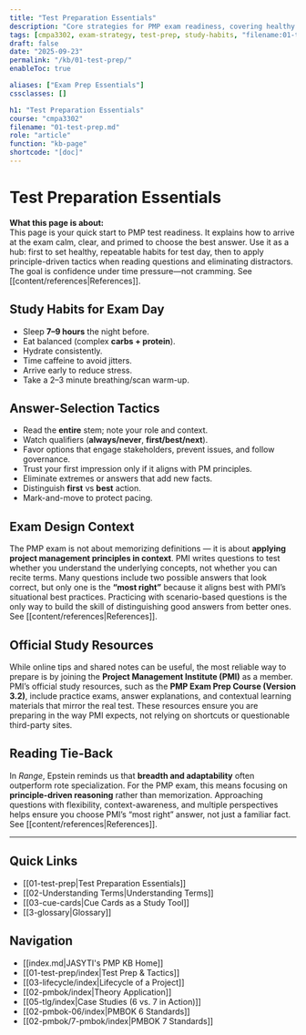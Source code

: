 ```yaml
---
title: "Test Preparation Essentials"
description: "Core strategies for PMP exam readiness, covering healthy habits, test-day tactics, and principle-driven decision-making."
tags: [cmpa3302, exam-strategy, test-prep, study-habits, "filename:01-test-prep.md"]
draft: false
date: "2025-09-23"
permalink: "/kb/01-test-prep/"
enableToc: true

aliases: ["Exam Prep Essentials"]
cssclasses: []

h1: "Test Preparation Essentials"
course: "cmpa3302"
filename: "01-test-prep.md"
role: "article"
function: "kb-page"
shortcode: "[doc]"
---
```


# Test Preparation Essentials

**What this page is about:**  
This page is your quick start to PMP test readiness. It explains how to arrive at the exam calm, clear, and primed to choose the best answer. Use it as a hub: first to set healthy, repeatable habits for test day, then to apply principle-driven tactics when reading questions and eliminating distractors. The goal is confidence under time pressure—not cramming. See [[content/references|References]].

## Study Habits for Exam Day
- Sleep **7–9 hours** the night before.  
- Eat balanced (complex **carbs + protein**).  
- Hydrate consistently.  
- Time caffeine to avoid jitters.  
- Arrive early to reduce stress.  
- Take a 2–3 minute breathing/scan warm-up.  

## Answer-Selection Tactics
- Read the **entire** stem; note your role and context.  
- Watch qualifiers (**always/never**, **first/best/next**).  
- Favor options that engage stakeholders, prevent issues, and follow governance.  
- Trust your first impression only if it aligns with PM principles.  
- Eliminate extremes or answers that add new facts.  
- Distinguish **first** vs **best** action.  
- Mark-and-move to protect pacing.  

## Exam Design Context

The PMP exam is not about memorizing definitions — it is about **applying project management principles in context**. PMI writes questions to test whether you understand the underlying concepts, not whether you can recite terms. Many questions include two possible answers that look correct, but only one is the **“most right”** because it aligns best with PMI’s situational best practices. Practicing with scenario-based questions is the only way to build the skill of distinguishing good answers from better ones. See [[content/references|References]].  

## Official Study Resources

While online tips and shared notes can be useful, the most reliable way to prepare is by joining the **Project Management Institute (PMI)** as a member. PMI’s official study resources, such as the **PMP Exam Prep Course (Version 3.2)**, include practice exams, answer explanations, and contextual learning materials that mirror the real test. These resources ensure you are preparing in the way PMI expects, not relying on shortcuts or questionable third-party sites.

## Reading Tie-Back
In *Range*, Epstein reminds us that **breadth and adaptability** often outperform rote specialization. For the PMP exam, this means focusing on **principle-driven reasoning** rather than memorization. Approaching questions with flexibility, context-awareness, and multiple perspectives helps ensure you choose PMI’s “most right” answer, not just a familiar fact. See [[content/references|References]].  

---
## Quick Links
- [[01-test-prep|Test Preparation Essentials]]
- [[02-Understanding Terms|Understanding Terms]]
- [[03-cue-cards|Cue Cards as a Study Tool]]
- [[3-glossary|Glossary]]

## Navigation
- [[index.md|JASYTI's PMP KB Home]]
- [[01-test-prep/index|Test Prep & Tactics]]
- [[03-lifecycle/index|Lifecycle of a Project]]
- [[02-pmbok/index|Theory Application]]
- [[05-tlg/index|Case Studies (6 vs. 7 in Action)]]
- [[02-pmbok-06/index|PMBOK 6 Standards]]
- [[02-pmbok/7-pmbok/index|PMBOK 7 Standards]]
